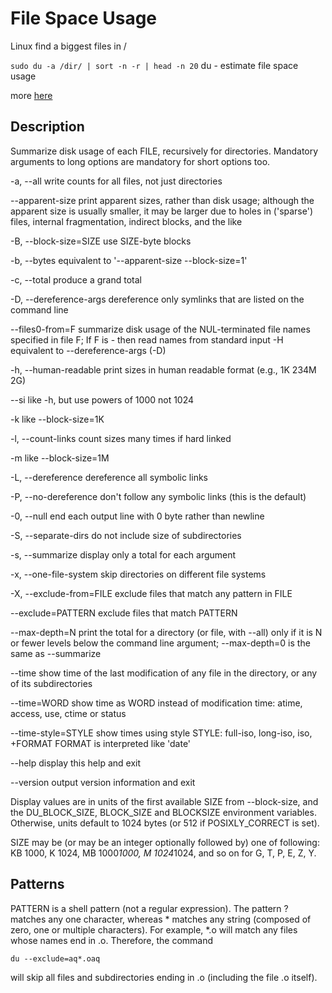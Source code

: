 # File Space Usage

Linux find a biggest files in /

`sudo du -a /dir/ | sort -n -r | head -n 20`
du - estimate file space usage


more [here](https://askubuntu.com/a/593090)

## Description

Summarize disk usage of each FILE, recursively for directories.
Mandatory arguments to long options are mandatory for short options too.

-a, --all
write counts for all files, not just directories

--apparent-size
print apparent sizes, rather than disk usage; although the apparent size is usually smaller, it may be larger due to holes in ('sparse') files, internal fragmentation, indirect blocks, and the like

-B, --block-size=SIZE
use SIZE-byte blocks

-b, --bytes
equivalent to '--apparent-size --block-size=1'

-c, --total
produce a grand total

-D, --dereference-args
dereference only symlinks that are listed on the command line

--files0-from=F
summarize disk usage of the NUL-terminated file names specified in file F; If F is - then read names from standard input
-H
equivalent to --dereference-args (-D)

-h, --human-readable
print sizes in human readable format (e.g., 1K 234M 2G)

--si
like -h, but use powers of 1000 not 1024

-k
like --block-size=1K

-l, --count-links
count sizes many times if hard linked

-m
like --block-size=1M

-L, --dereference
dereference all symbolic links

-P, --no-dereference
don't follow any symbolic links (this is the default)

-0, --null
end each output line with 0 byte rather than newline

-S, --separate-dirs
do not include size of subdirectories

-s, --summarize
display only a total for each argument

-x, --one-file-system
skip directories on different file systems

-X, --exclude-from=FILE
exclude files that match any pattern in FILE

--exclude=PATTERN
exclude files that match PATTERN

--max-depth=N
print the total for a directory (or file, with --all) only if it is N or fewer levels below the command line argument; --max-depth=0 is the same as --summarize

--time
show time of the last modification of any file in the directory, or any of its subdirectories

--time=WORD
show time as WORD instead of modification time: atime, access, use, ctime or status

--time-style=STYLE
show times using style STYLE: full-iso, long-iso, iso, +FORMAT FORMAT is interpreted like 'date'

--help
display this help and exit

--version
output version information and exit

Display values are in units of the first available SIZE from --block-size, and the DU_BLOCK_SIZE, BLOCK_SIZE and BLOCKSIZE environment variables. Otherwise, units default to 1024 bytes (or 512 if POSIXLY_CORRECT is set).

SIZE may be (or may be an integer optionally followed by) one of following: KB 1000, K 1024, MB 1000*1000, M 1024*1024, and so on for G, T, P, E, Z, Y.

## Patterns

PATTERN is a shell pattern (not a regular expression). The pattern ? matches any one character, whereas * matches any string (composed of zero, one or multiple characters). For example, *.o will match any files whose names end in .o. Therefore, the command

`du --exclude=aq*.oaq`

will skip all files and subdirectories ending in .o (including the file .o itself).
